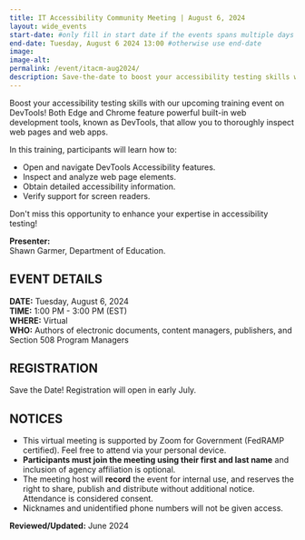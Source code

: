 ```yaml
---
title: IT Accessibility Community Meeting | August 6, 2024
layout: wide_events
start-date: #only fill in start date if the events spans multiple days
end-date: Tuesday, August 6 2024 13:00 #otherwise use end-date
image:
image-alt: 
permalink: /event/itacm-aug2024/
description: Save-the-date to boost your accessibility testing skills with our upcoming training event on web browser DevTools!
---
```

Boost your accessibility testing skills with our upcoming training event on DevTools! Both Edge and Chrome feature powerful built-in web development tools, known as DevTools, that allow you to thoroughly inspect web pages and web apps.

In this training, participants will learn how to:

* Open and navigate DevTools Accessibility features.
* Inspect and analyze web page elements.
* Obtain detailed accessibility information.
* Verify support for screen readers.

Don't miss this opportunity to enhance your expertise in accessibility testing!

**Presenter:**  
Shawn Garmer, Department of Education.

## EVENT DETAILS
**DATE:** Tuesday, August 6, 2024  
**TIME:** 1:00 PM - 3:00 PM (EST)  
**WHERE:** Virtual  
**WHO:** Authors of electronic documents, content managers, publishers, and Section 508 Program Managers

## REGISTRATION
Save the Date! Registration will open in early July. 
<!-- <a href="https://feedback.gsa.gov/jfe/form/SV_5u6Y2ayQOdhmP5A" target="_blank">Registration</a> is now open and will close Monday, June 10 at 12:00 PM ET. <strong><a href="https://feedback.gsa.gov/jfe/form/SV_5u6Y2ayQOdhmP5A" target="_blank">Sign up today!</a></strong> -->

## NOTICES
* This virtual meeting is supported by Zoom for Government (FedRAMP certified). Feel free to attend via your personal device. 
* **Participants must join the meeting using their first and last name** and inclusion of agency affiliation is optional​. 
* The meeting host will **record** the event for internal use, and reserves the right to share, publish and distribute without additional notice. Attendance is considered consent.
* Nicknames and unidentified phone numbers will not be given access.

**Reviewed/Updated:** June 2024